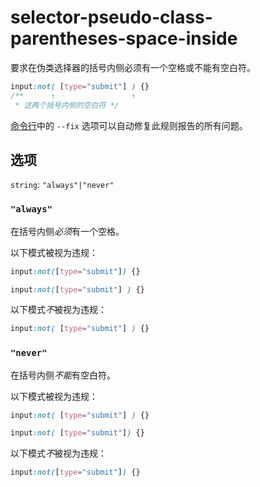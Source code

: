 # selector-pseudo-class-parentheses-space-inside

要求在伪类选择器的括号内侧必须有一个空格或不能有空白符。

```css
input:not( [type="submit"] ) {}
/**      ↑                 ↑
 * 这两个括号内侧的空白符 */
```

[命令行](../../../docs/user-guide/cli.md#自动修复错误)中的 `--fix` 选项可以自动修复此规则报告的所有问题。

## 选项

`string`: `"always"|"never"`

### `"always"`

在括号内侧*必须*有一个空格。

以下模式被视为违规：

```css
input:not([type="submit"]) {}
```

```css
input:not([type="submit"] ) {}
```

以下模式*不*被视为违规：

```css
input:not( [type="submit"] ) {}
```

### `"never"`

在括号内侧*不能*有空白符。

以下模式被视为违规：

```css
input:not( [type="submit"] ) {}
```

```css
input:not( [type="submit"]) {}
```

以下模式*不*被视为违规：

```css
input:not([type="submit"]) {}
```
